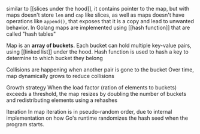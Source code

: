 similar to [[slices under the hood]], it contains pointer to the map, but with maps doesn't store `len` and `cap` like slices, as well as maps doesn't have operations like `append()`, that exposes that it is a copy and lead to unwanted behavior.
In Golang maps are implemented using [[hash function]] that are called "hash tables"

Map is an **array of buckets**. Each bucket can hold multiple key-value pairs, using [[linked list]] under the hood. 
Hash function is used to hash a key to determine to which bucket they belong

Collisions are happening when another pair is gone to the bucket
Over time, map dynamically grows to reduce collisions

Growth strategy
When the load factor (ration of elements to buckets) exceeds a threshold, the map resizes by doubling the number of buckets and redistributing elements using a rehashes

Iteration
In map iteration is in pseudo-random order, due to internal implementation on how Go's runtime randomizes the hash seed when the program starts.


